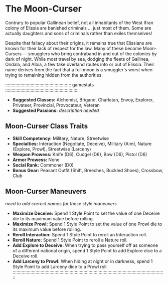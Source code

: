 # The Moon-Curser

Contrary to popular Gallinean belief, not all inhabitants of the West Ifran 
colony of Elissia are banished criminals ... just most of them. Some are actually 
daughters and sons of criminals rather than exiles themselves!

Despite that fallacy about their origins, it remains true that Elissians are known 
for their lack of respect for the law. Many of these become Moon-Cursers -- 
smugglers who bring contraband in and out of the colonies by dark of night. 
While most travel by sea, dodging the fleets of Gallinea, Ondala, and Albia, 
a few take overland routes into or out of Elissia. Their name derives from the 
fact that a full moon is a smuggler's worst when trying to remaining hidden from the authorities.

:::::::::::::::::::::::::::::::::::::::::::::::::::: gamestats ::::::::::::::::::::::::::::::::::::::::::::::::::::::::::
  - **Suggested Classes:** Alchemist, Brigand, Charlatan, Envoy, Explorer, Privateer, Provincial, Provocateur, Veteran
  - **Suggested Passions:** *description needed*

## Moon-Curser Class Traits

  - **Skill Competency:** Military, Nature, Streetwise
  - **Specialties:** Interaction (Negotiate, Deceive), Military (Aim), Nature (Explore, Prowl), Streetwise (Larceny)
  - **Weapon Prowess:** Knife (D6), Cudgel (D6), Bow (D6), Pistol (D6)
  - **Armor Prowess:** None
  - **Social Rank:** Commoner (D0)
  - **Bonus Gear:** Peasant Outfit (Shift, Breeches, Buckled Shoes), Crossbow, Club

## Moon-Curser Maneuvers

*need to add correct names for these style maneuvers*

  - **Maximize Deceive:** Spend 1 Style Point to set the value of one Deceive die to its maximum value before rolling.
  - **Maximize Prowl:** Spend 1 Style Point to set the value of one Prowl die to its maximum value before rolling.
  - **Reroll Interaction:** Spend 1 Style Point to reroll an Interaction roll.
  - **Reroll Nature:** Spend 1 Style Point to reroll a Nature roll.
  - **Add Explore to Deceive:** When trying to pass yourself off as someone of a different national origin, spend 1 Style Point to add Explore dice to a Deceive roll.
  - **Add Larceny to Prowl:** When hiding at night or in darkness, spend 1 Style Point to add Larceny dice to a Prowl roll.
:::::::::::::::::::::::::::::::::::::::::::::::::::::::::::::::::::::::::::::::::::::::::::::::::::::::::::::::::::::::::
